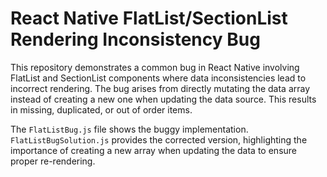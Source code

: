 # React Native FlatList/SectionList Rendering Inconsistency Bug

This repository demonstrates a common bug in React Native involving FlatList and SectionList components where data inconsistencies lead to incorrect rendering. The bug arises from directly mutating the data array instead of creating a new one when updating the data source.  This results in missing, duplicated, or out of order items.

The `FlatListBug.js` file shows the buggy implementation.  `FlatListBugSolution.js` provides the corrected version, highlighting the importance of creating a new array when updating the data to ensure proper re-rendering.